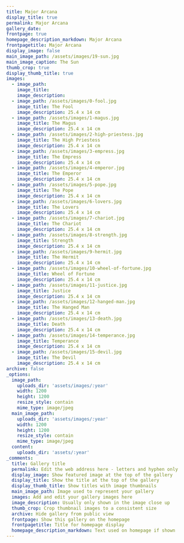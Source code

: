 ```yaml
---
title: Major Arcana
display_title: true
permalink: Major Arcana
gallery_date:
frontpage: true
homepage_description_markdown: Major Arcana
frontpagetitle: Major Arcana
display_image: false
main_image_path: /assets/images/19-sun.jpg
main_image_caption: The Sun
thumb_crop: true
display_thumb_title: true
images:
  - image_path:
    image_title:
    image_description:
  - image_path: /assets/images/0-fool.jpg
    image_title: The Fool
    image_description: 25.4 x 14 cm
  - image_path: /assets/images/1-magus.jpg
    image_title: The Magus
    image_description: 25.4 x 14 cm
  - image_path: /assets/images/2-high-priestess.jpg
    image_title: The High Priestess
    image_description: 25.4 x 14 cm
  - image_path: /assets/images/3-empress.jpg
    image_title: The Empress
    image_description: 25.4 x 14 cm
  - image_path: /assets/images/4-emperor.jpg
    image_title: The Emperor
    image_description: 25.4 x 14 cm
  - image_path: /assets/images/5-pope.jpg
    image_title: The Pope
    image_description: 25.4 x 14 cm
  - image_path: /assets/images/6-lovers.jpg
    image_title: The Lovers
    image_description: 25.4 x 14 cm
  - image_path: /assets/images/7-chariot.jpg
    image_title: The Chariot
    image_description: 25.4 x 14 cm
  - image_path: /assets/images/8-strength.jpg
    image_title: Strength
    image_description: 25.4 x 14 cm
  - image_path: /assets/images/9-hermit.jpg
    image_title: The Hermit
    image_description: 25.4 x 14 cm
  - image_path: /assets/images/10-wheel-of-fortune.jpg
    image_title: Wheel of Fortune
    image_description: 25.4 x 14 cm
  - image_path: /assets/images/11-justice.jpg
    image_title: Justice
    image_description: 25.4 x 14 cm
  - image_path: /assets/images/12-hanged-man.jpg
    image_title: The Hanged Man
    image_description: 25.4 x 14 cm
  - image_path: /assets/images/13-death.jpg
    image_title: Death
    image_description: 25.4 x 14 cm
  - image_path: /assets/images/14-temperance.jpg
    image_title: Temperance
    image_description: 25.4 x 14 cm
  - image_path: /assets/images/15-devil.jpg
    image_title: The Devil
    image_description: 25.4 x 14 cm
archive: false
_options:
  image_path:
    uploads_dir: 'assets/images/:year'
    width: 1200
    height: 1200
    resize_style: contain
    mime_type: image/jpeg
  main_image_path:
    uploads_dir: 'assets/images/:year'
    width: 1200
    height: 1200
    resize_style: contain
    mime_type: image/jpeg
  content:
    uploads_dir: 'assets/:year'
_comments:
  title: Gallery title
  permalink: Edit the web address here - letters and hyphen only
  display_image: Show featured image at the top of the gallery
  display_title: Show the title at the top of the gallery
  display_thumb_title: Show titles with image thumbnails
  main_image_path: Image used to represent your gallery
  images: Add and edit your gallery images here
  image_description: Usually only shown in the image close up
  thumb_crop: Crop thumbnail images to a consistent size
  archive: Hide gallery from public view
  frontpage: Show this gallery on the homepage
  frontpagetitle: Title for homepage display
  homepage_description_markdown: Text used on homepage if shown
---
```

